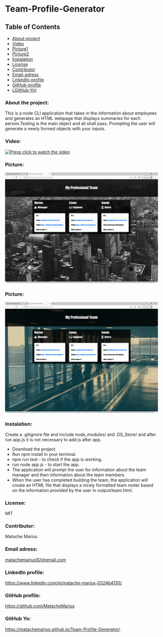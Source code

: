 # Team-Profile-Generator


## Table of Contents

* [About-project](#Description)
* [Video](#Video)
* [Picture1](#Picture1)
* [Picture2](#Picture2)
* [Instalation](#Instalation)
* [License](#License)
* [Contributor](#Contributor)
* [Email-adress](#Email)
* [LinkedIn-profile](#LinkedIn-profile)
* [GitHub-profile](#GitHub-profile)
* [LGitHub-Yo)](#GitHub-Yo)


   
### About the project:
This is a node CLI application that takes in the information about employees and generates an HTML webpage that displays summaries for each person.Testing is the main object and all shall pass. Prompting the user will generate a newly formed objects with your inputs.

### Video:
[![Press click to watch the video](https://yt-embed.herokuapp.com/embed?v=eb_H0oWb4kA&ab)](https://www.youtube.com/watch?v=eb_H0oWb4kA&ab_channel=pokerchampion")
### Picture:
![Picture](./developer/img/3.png) 

### Picture:
![Picture](./developer/img/4.png) 

### Instalation:
Create a .gitignore file and include node_modules/ and .DS_Store/ and after run app.js it is not necessary to add js after app.
* Download the project.
* Run npm install  in your terminal.
* npm run test - to check if the app is working.
* run node app.js - to start the app.
* The application will prompt the user for information about the team manager and then information about the team members.
* When the user has completed building the team, the application will create an HTML file that displays a nicely formatted team roster based on the information provided by the user in output/team.html.

### License:
MIT

### Contributor:
Matache Marius

### Email adress:
matachemarius92@gmail.com

### LinkedIn profile:
https://www.linkedin.com/in/matache-marius-0324b4130/

### GitHub profile:
https://github.com/MatacheMarius

### GitHub Yo:
https://matachemarius.github.io/Team-Profile-Generator/.

